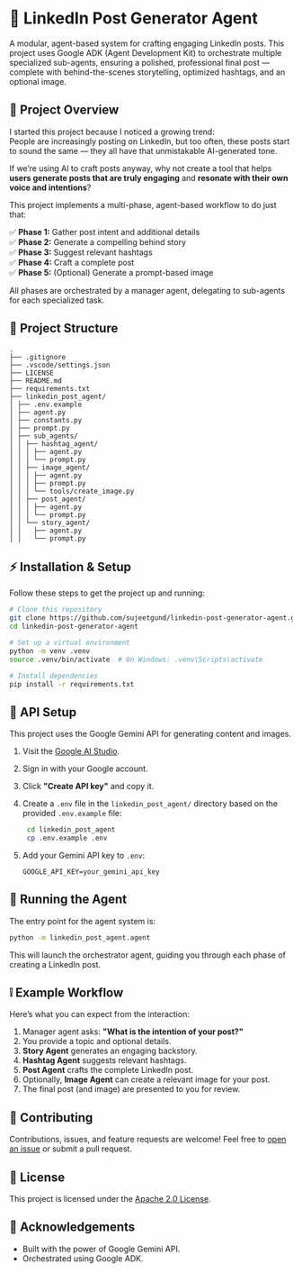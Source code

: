 # 🚀 LinkedIn Post Generator Agent

A modular, agent-based system for crafting engaging LinkedIn posts. This project uses Google ADK (Agent Development Kit) to orchestrate multiple specialized sub-agents, ensuring a polished, professional final post — complete with behind-the-scenes storytelling, optimized hashtags, and an optional image.


## 📝 Project Overview

I started this project because I noticed a growing trend:  
People are increasingly posting on LinkedIn, but too often, these posts start to sound the same — they all have that unmistakable AI-generated tone.

If we’re using AI to craft posts anyway, why not create a tool that helps **users generate posts that are truly engaging** and **resonate with their own voice and intentions**?

This project implements a multi-phase, agent-based workflow to do just that:

✅ **Phase 1:** Gather post intent and additional details  
✅ **Phase 2:** Generate a compelling behind story  
✅ **Phase 3:** Suggest relevant hashtags  
✅ **Phase 4:** Craft a complete post  
✅ **Phase 5:** (Optional) Generate a prompt-based image  

All phases are orchestrated by a manager agent, delegating to sub-agents for each specialized task.


## 📂 Project Structure

```
.
├── .gitignore
├── .vscode/settings.json
├── LICENSE
├── README.md
├── requirements.txt
├── linkedin_post_agent/
│ ├── .env.example
│ ├── agent.py
│ ├── constants.py
│ ├── prompt.py
│ ├── sub_agents/
│ │ ├── hashtag_agent/
│ │ │ ├── agent.py
│ │ │ └── prompt.py
│ │ ├── image_agent/
│ │ │ ├── agent.py
│ │ │ ├── prompt.py
│ │ │ └── tools/create_image.py
│ │ ├── post_agent/
│ │ │ ├── agent.py
│ │ │ └── prompt.py
│ │ └── story_agent/
│ │   ├── agent.py
│ │   └── prompt.py
```


## ⚡️ Installation & Setup

Follow these steps to get the project up and running:

```bash
# Clone this repository
git clone https://github.com/sujeetgund/linkedin-post-generator-agent.git
cd linkedin-post-generator-agent

# Set up a virtual environment
python -m venv .venv
source .venv/bin/activate  # On Windows: .venv\Scripts\activate

# Install dependencies
pip install -r requirements.txt
```


## 🔑 API Setup

This project uses the Google Gemini API for generating content and images.

1. Visit the [Google AI Studio](https://aistudio.google.com/app/apikey).
2. Sign in with your Google account.
3. Click **"Create API key"** and copy it.
4. Create a `.env` file in the `linkedin_post_agent/` directory based on the provided `.env.example` file:

   ```bash
    cd linkedin_post_agent
    cp .env.example .env
    ```

6. Add your Gemini API key to `.env`:

    ```
    GOOGLE_API_KEY=your_gemini_api_key
    ```


## 🚀 Running the Agent

The entry point for the agent system is:
```bash
python -m linkedin_post_agent.agent
```
This will launch the orchestrator agent, guiding you through each phase of creating a LinkedIn post.


## ❕ Example Workflow

Here’s what you can expect from the interaction:
1. Manager agent asks: **"What is the intention of your post?"**
2. You provide a topic and optional details.
3. **Story Agent** generates an engaging backstory.
4. **Hashtag Agent** suggests relevant hashtags.
5. **Post Agent** crafts the complete LinkedIn post.
6. Optionally, **Image Agent** can create a relevant image for your post.
7. The final post (and image) are presented to you for review.


## 🤝 Contributing

Contributions, issues, and feature requests are welcome!
Feel free to [open an issue](https://github.com/sujeetgund/linkedin-post-generator-agent/issues) or submit a pull request.


## 📜 License

This project is licensed under the [Apache 2.0 License](LICENSE).


## 🌟 Acknowledgements

- Built with the power of Google Gemini API.
- Orchestrated using Google ADK.

